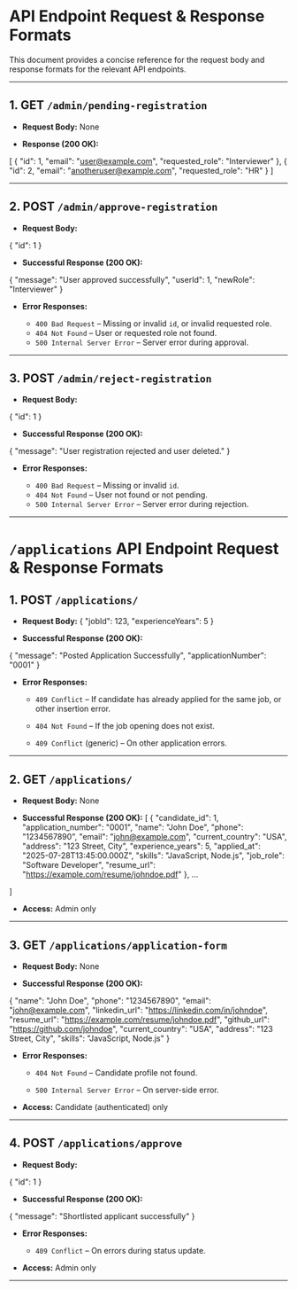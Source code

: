 # API Endpoint Request & Response Formats

This document provides a concise reference for the request body and response formats for the relevant API endpoints.

---

## 1. GET `/admin/pending-registration`

- **Request Body:** None

- **Response (200 OK):**

[
{
"id": 1,
"email": "user@example.com",
"requested_role": "Interviewer"
},
{
"id": 2,
"email": "anotheruser@example.com",
"requested_role": "HR"
}
]

---

## 2. POST `/admin/approve-registration`

- **Request Body:**

{
"id": 1
}

- **Successful Response (200 OK):**

{
"message": "User approved successfully",
"userId": 1,
"newRole": "Interviewer"
}

- **Error Responses:**

  - `400 Bad Request` – Missing or invalid `id`, or invalid requested role.
  - `404 Not Found` – User or requested role not found.
  - `500 Internal Server Error` – Server error during approval.

---

## 3. POST `/admin/reject-registration`

- **Request Body:**

{
"id": 1
}

- **Successful Response (200 OK):**

{
"message": "User registration rejected and user deleted."
}

- **Error Responses:**

  - `400 Bad Request` – Missing or invalid `id`.
  - `404 Not Found` – User not found or not pending.
  - `500 Internal Server Error` – Server error during rejection.

---

# `/applications` API Endpoint Request & Response Formats

## 1. POST `/applications/`

- **Request Body:**
{
"jobId": 123,
"experienceYears": 5
}

- **Successful Response (200 OK):**

{
"message": "Posted Application Successfully",
"applicationNumber": "0001"
}

- **Error Responses:**

  - `409 Conflict` – If candidate has already applied for the same job, or other insertion error.
  
  - `404 Not Found` – If the job opening does not exist.
  
  - `409 Conflict` (generic) – On other application errors.

---

## 2. GET `/applications/`

- **Request Body:** None

- **Successful Response (200 OK):**
[
{
"candidate_id": 1,
"application_number": "0001",
"name": "John Doe",
"phone": "1234567890",
"email": "john@example.com",
"current_country": "USA",
"address": "123 Street, City",
"experience_years": 5,
"applied_at": "2025-07-28T13:45:00.000Z",
"skills": "JavaScript, Node.js",
"job_role": "Software Developer",
"resume_url": "https://example.com/resume/johndoe.pdf"
},
...

]

- **Access:** Admin only

---

## 3. GET `/applications/application-form`

- **Request Body:** None

- **Successful Response (200 OK):**

{
"name": "John Doe",
"phone": "1234567890",
"email": "john@example.com",
"linkedin_url": "https://linkedin.com/in/johndoe",
"resume_url": "https://example.com/resume/johndoe.pdf",
"github_url": "https://github.com/johndoe",
"current_country": "USA",
"address": "123 Street, City",
"skills": "JavaScript, Node.js"
}

- **Error Responses:**

  - `404 Not Found` – Candidate profile not found.
  
  - `500 Internal Server Error` – On server-side error.

- **Access:** Candidate (authenticated) only

---

## 4. POST `/applications/approve`

- **Request Body:**

{
"id": 1
}

- **Successful Response (200 OK):**

{
"message": "Shortlisted applicant successfully"
}

- **Error Responses:**

  - `409 Conflict` – On errors during status update.

- **Access:** Admin only

---
